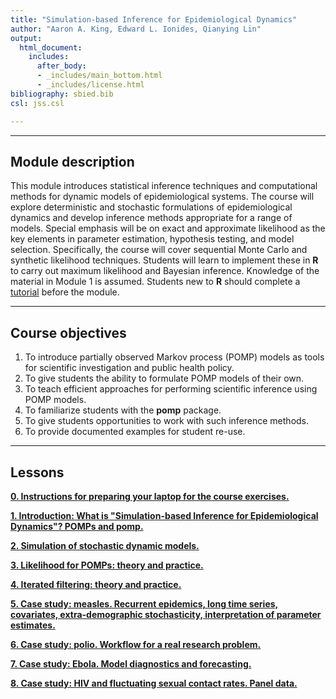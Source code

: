 ```yaml
---
title: "Simulation-based Inference for Epidemiological Dynamics"
author: "Aaron A. King, Edward L. Ionides, Qianying Lin"
output:
  html_document:
    includes:
      after_body:
      - _includes/main_bottom.html
      - _includes/license.html
bibliography: sbied.bib
csl: jss.csl

---
```


<style type="text/css">
div .nb {
	background-color: #ffeca3;
	border-style: solid;
	border-width: 2;
	border-color: #00274c;
	padding: 1em;
}
hr {
	border-width: 3;
	border-color: #00274c;
}
</style>

----------------------

## Module description

This module introduces statistical inference techniques and computational methods for dynamic models of epidemiological systems.
The course will explore deterministic and stochastic formulations of epidemiological dynamics and develop inference methods appropriate for a range of models.
Special emphasis will be on exact and approximate likelihood as the key elements in parameter estimation, hypothesis testing, and model selection. Specifically, the course will cover sequential Monte Carlo and synthetic likelihood techniques.
Students will learn to implement these in **R** to carry out maximum likelihood and Bayesian inference. Knowledge of the material in Module 1 is assumed.
Students new to **R** should complete a [tutorial](https://kingaa.github.io/R_Tutorial/) before the module.

----------------------

## Course objectives

1. To introduce partially observed Markov process (POMP) models as tools for scientific investigation and public health policy.
1. To give students the ability to formulate POMP models of their own.
1. To teach efficient approaches for performing scientific inference using POMP models.
1. To familiarize students with the **pomp** package.
1. To give students opportunities to work with such inference methods.
1. To provide documented examples for student re-use.

----------------------

## Lessons

[**0. Instructions for preparing your laptop for the course exercises.**](./prep/index.html)

[**1. Introduction: What is "Simulation-based Inference for Epidemiological Dynamics"?  POMPs and pomp.**](./intro/index.html)

[**2. Simulation of stochastic dynamic models.**](./stochsim/index.html)

[**3. Likelihood for POMPs: theory and practice.**](./pfilter/index.html)

[**4. Iterated filtering: theory and practice.**](./mif/index.html)

[**5. Case study: measles.  Recurrent epidemics, long time series, covariates, extra-demographic stochasticity, interpretation of parameter estimates.**](./measles/index.html)

[**6. Case study: polio. Workflow for a real research problem.**](./polio/index.html)

[**7. Case study: Ebola. Model diagnostics and forecasting.**](./ebola/index.html)

[**8. Case study: HIV and fluctuating sexual contact rates. Panel data.**](./contacts/index.html)
